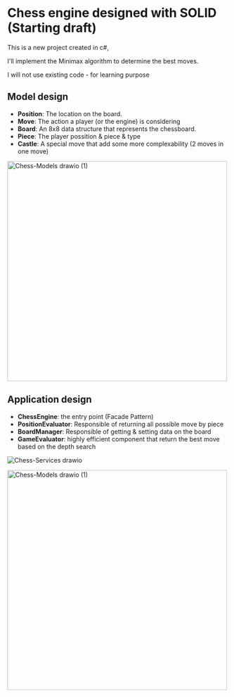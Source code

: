 # Chess engine designed with SOLID (Starting draft)

This is a new project created in c#, 

I'll implement the Minimax algorithm to determine the best moves. 

I will not use existing code - for learning purpose

## Model design 
- **Position**: The location on the board.
- **Move**: The action a player (or the engine) is considering
- **Board**: An 8x8 data structure that represents the chessboard.
- **Piece**: The player possition & piece & type
- **Castle**: A special move that add some more complexability (2 moves in one move)

<img width="500" alt="Chess-Models drawio (1)" src="https://github.com/user-attachments/assets/8a469c1d-837c-4deb-b516-23ffdf1d7871">



## Application design 
- **ChessEngine**: the entry point (Facade Pattern)
- **PositionEvaluator**: Responsible of returning all possible move by piece
- **BoardManager**: Responsible of getting & setting data on the board
- **GameEvaluator**: highly efficient component that return the best move based on the depth search

![Chess-Services drawio](https://github.com/user-attachments/assets/bf8d977f-9016-45fa-88ad-f67566d9473f)

  
<img width="500" alt="Chess-Models drawio (1)" src="https://github.com/user-attachments/assets/bf8d977f-9016-45fa-88ad-f67566d9473f">


